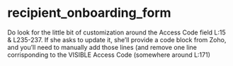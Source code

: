 # recipient_onboarding_form
 Do look for the little bit of customization around the Access Code field L:15 & L235-237. 
 If she asks to update it, she’ll provide a code block from Zoho, 
 and you’ll need to manually add those lines (and remove one line corrisponding to the VISIBLE Access Code (somewhere around L:171)
